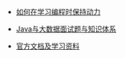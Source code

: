 
- [如何在学习编程时保持动力](https://www.freecodecamp.org/chinese/news/how-to-stay-motivated-while-learning-to-code/)

- [Java与大数据面试题与知识体系](Notes/Java.md)
- [官方文档及学习资料](Notes/OfficeDocs.md)





